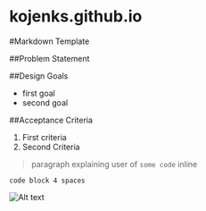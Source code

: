 # kojenks.github.io

#Markdown Template


##Problem Statement

##Design Goals

* first goal
* second goal

##Acceptance Criteria

1. First criteria
2. Second Criteria

>paragraph explaining user of `some code` inline

    code block 4 spaces


![Alt text](\path\img.jpg)

